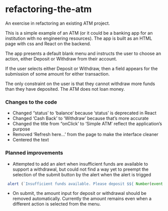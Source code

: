 # refactoring-the-atm
An exercise in refactoring an existing ATM project.

This is a simple example of an ATM (or it could be a banking app for an institution with no engineering resources). The app is built as an HTML page with css and React on the backend.

The app presents a default blank menu and instructs the user to choose an action, either Deposit or Withdraw from their account.

If the user selects either Deposit or Withdraw, then a field appears for the submission of some amount for either transaction.

The only constraint on the user is that they cannot withdraw more funds than they have deposited. The ATM does not loan money.

### Changes to the code

- Changed ‘’status’ to ‘balance’ because ‘status’ is deprecated in React
- Changed ‘Cash Back’ to ‘Withdraw’ because that’s more accurate
- Changed the title from “onClick’ to ‘Simple ATM’ reflect the application’s purpose
- Removed ‘Refresh here…’ from the page to make the interface cleaner
- Centered the text 

### Planned improvements

- Attempted to add an alert when insufficient funds are available to support a withdrawal, but could not find a way yet to preempt the selection of the submit button by the alert when the alert is trigged
```js
 alert (`Insufficient funds available. Please deposit $${ Number(event.target.value - totalState)} to continue.`);
 ```

- On submit, the amount input for deposit or withdrawal should be removed automatically. Currently the amount remains even when a different action is selected from the menu.
